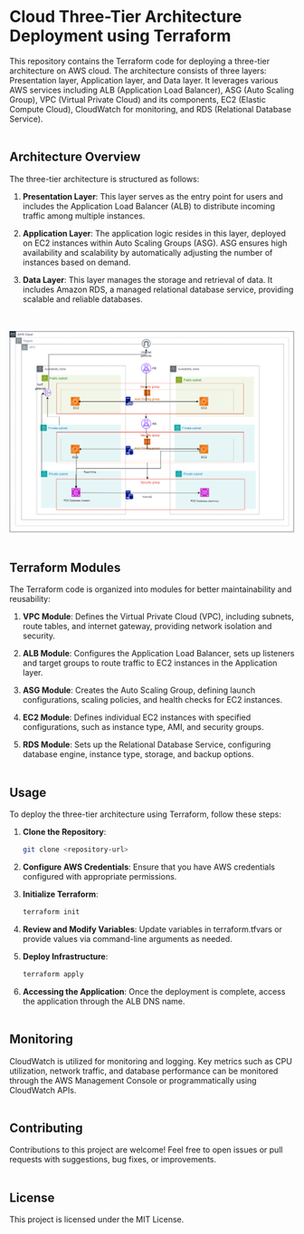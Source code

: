 # Cloud Three-Tier Architecture Deployment using Terraform

This repository contains the Terraform code for deploying a three-tier architecture on AWS cloud. The architecture consists of three layers: Presentation layer, Application layer, and Data layer. It leverages various AWS services including ALB (Application Load Balancer), ASG (Auto Scaling Group), VPC (Virtual Private Cloud) and its components, EC2 (Elastic Compute Cloud), CloudWatch for monitoring, and RDS (Relational Database Service).
<br/><br/>

## Architecture Overview

The three-tier architecture is structured as follows:

1. **Presentation Layer**: This layer serves as the entry point for users and includes the Application Load Balancer (ALB) to distribute incoming traffic among multiple instances.

2. **Application Layer**: The application logic resides in this layer, deployed on EC2 instances within Auto Scaling Groups (ASG). ASG ensures high availability and scalability by automatically adjusting the number of instances based on demand.

3. **Data Layer**: This layer manages the storage and retrieval of data. It includes Amazon RDS, a managed relational database service, providing scalable and reliable databases.
   
<br/><br/>
<img src="3_TIER_DIA.png" alt="Architecture Diagram" width="600">
<br/><br/>

## Terraform Modules

The Terraform code is organized into modules for better maintainability and reusability:

1. **VPC Module**: Defines the Virtual Private Cloud (VPC), including subnets, route tables, and internet gateway, providing network isolation and security.

2. **ALB Module**: Configures the Application Load Balancer, sets up listeners and target groups to route traffic to EC2 instances in the Application layer.

3. **ASG Module**: Creates the Auto Scaling Group, defining launch configurations, scaling policies, and health checks for EC2 instances.

4. **EC2 Module**: Defines individual EC2 instances with specified configurations, such as instance type, AMI, and security groups.

5. **RDS Module**: Sets up the Relational Database Service, configuring database engine, instance type, storage, and backup options.
<br/><br/>

## Usage

To deploy the three-tier architecture using Terraform, follow these steps:

1. **Clone the Repository**:
   ```bash
   git clone <repository-url>

2. **Configure AWS Credentials**:
   Ensure that you have AWS credentials configured with appropriate permissions.

3. **Initialize Terraform**:
   ```bash
   terraform init

4. **Review and Modify Variables**:
   Update variables in terraform.tfvars or provide values via command-line arguments as needed.

5. **Deploy Infrastructure**:
    ```bash
   terraform apply

7. **Accessing the Application**:
   Once the deployment is complete, access the application through the ALB DNS name.
<br/><br/>

## Monitoring

CloudWatch is utilized for monitoring and logging. Key metrics such as CPU utilization, network traffic, and database performance can be monitored through the AWS Management Console or programmatically using CloudWatch APIs.
<br/><br/>

## Contributing

Contributions to this project are welcome! Feel free to open issues or pull requests with suggestions, bug fixes, or improvements.
<br/><br/>

## License

This project is licensed under the MIT License.


